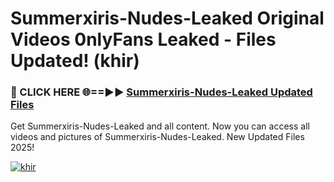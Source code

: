 # Summerxiris-Nudes-Leaked Original Videos 0nlyFans Leaked - Files Updated! (khir)

<h3>🔴 CLICK HERE 🌐==►► <a href="https://tinyurl.com/5h6xmrr3" rel="nofollow">Summerxiris-Nudes-Leaked Updated Files</a></h3>

Get Summerxiris-Nudes-Leaked and all content. Now you can access all videos and pictures of Summerxiris-Nudes-Leaked. New Updated Files 2025!

[![khir](https://i.imgur.com/KVD873Z.gif)](https://tinyurl.com/5h6xmrr3)
